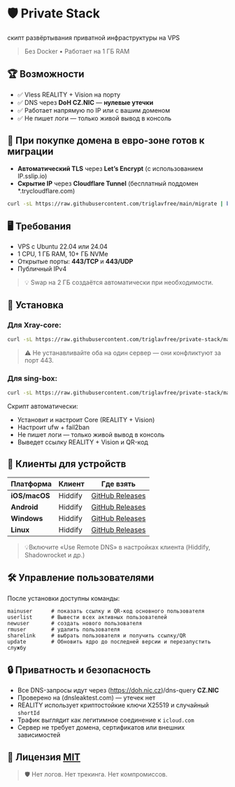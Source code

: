 # 🛡️ Private Stack

скипт развёртывания приватной инфраструктуры на VPS 
> Без Docker • Работает на 1 ГБ RAM

##  🏆 Возможности

- ✅ Vless REALITY + Vision на порту
- ✅ DNS через **DoH CZ.NIC** — **нулевые утечки**
- ✅ Работает напрямую по IP или с вашим доменом
- ✅ Не пишет логи — только живой вывод в консоль

## 🎯 При покупке домена в евро-зоне готов к миграции

- **Автоматический TLS** через **Let’s Encrypt** (с использованием IP.sslip.io)
- **Скрытие IP** через **Cloudflare Tunnel** (бесплатный поддомен *.trycloudflare.com)

```bash
curl -sL https://raw.githubusercontent.com/triglavfree/main/migrate | bash
```

## 🖥️ Требования
- VPS с Ubuntu 22.04 или 24.04
- 1 CPU, 1 ГБ RAM, 10+ ГБ NVMe
- Открытые порты: **443/TCP** и **443/UDP**
- Публичный IPv4
> 💡 Swap на 2 ГБ создаётся автоматически при необходимости.

## 🚀 Установка

### Для Xray-core:
```bash
curl -sL https://raw.githubusercontent.com/triglavfree/private-stack/main/xray-core | bash
```
> ⚠️ Не устанавливайте оба на один сервер — они конфликтуют за порт 443.

### Для sing-box:
```bash
curl -sL https://raw.githubusercontent.com/triglavfree/private-stack/main/sing-box | bash
```
Скрипт автоматически:
- Установит и настроит Core (REALITY + Vision)
- Настроит ufw + fail2ban
- Не пишет логи — только живой вывод в консоль
- Выведет ссылку REALITY + Vision и QR-код

## 📱 Клиенты для устройств

| Платформа     | Клиент   | Где взять                     |
|---------------|----------|-------------------------------|
| **iOS/macOS** | Hiddify  | [GitHub Releases](https://github.com/hiddify/hiddify-app/releases)|
| **Android**   | Hiddify  | [GitHub Releases](https://github.com/hiddify/hiddify-app/releases) |
| **Windows**   | Hiddify  | [GitHub Releases](https://github.com/hiddify/hiddify-app/releases) |
| **Linux**     | Hiddify  | [GitHub Releases](https://github.com/hiddify/hiddify-app/releases) |

>💡Включите «Use Remote DNS» в настройках клиента (Hiddify, Shadowrocket и др.)
>
## 🛠 Управление пользователями

После установки доступны команды:
```
mainuser      # показать ссылку и QR-код основного пользователя
userlist      # Вывести всех активных пользователей
newuser       # создать нового пользователя
rmuser        # удалить пользователя
sharelink     # выбрать пользователя и получить ссылку/QR
update        # Обновить ядро до последней версии и перезапустить службу
```
## 🔒 Приватность и безопасность
- Все DNS-запросы идут через (https://doh.nic.cz)/dns-query **CZ.NIC**
- Проверено на (dnsleaktest.com) — утечек нет
- REALITY использует криптостойкие ключи X25519 и случайный `shortId`
- Трафик выглядит как легитимное соединение к `icloud.com`
- Сервер не требует домена, сертификатов или внешних зависимостей

## 📜 Лицензия [MIT](LICENSE)
>🛡️ Нет логов. Нет трекинга. Нет компромиссов. 
